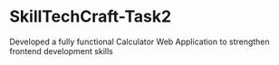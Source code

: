 # SkillTechCraft-Task2
Developed a fully functional Calculator Web Application to strengthen frontend development skills
